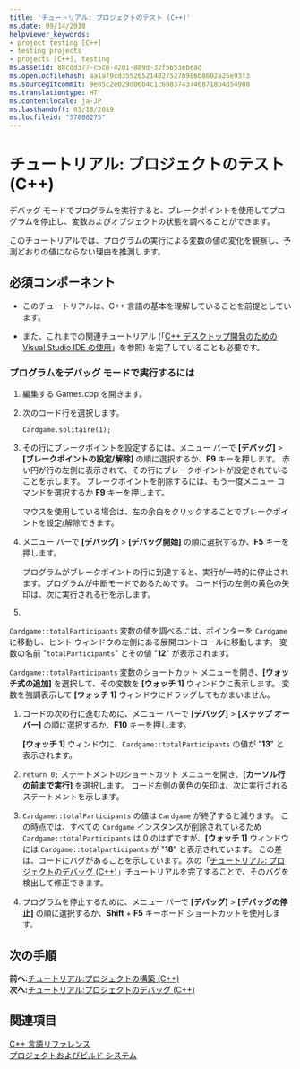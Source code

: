 ```yaml
---
title: 'チュートリアル: プロジェクトのテスト (C++)'
ms.date: 09/14/2018
helpviewer_keywords:
- project testing [C++]
- testing projects
- projects [C++], testing
ms.assetid: 88cdd377-c5c8-4201-889d-32f5653ebead
ms.openlocfilehash: aa1af9cd355265214827527b986b8602a25e93f3
ms.sourcegitcommit: 9e85c2e029d06b4c1c69837437468718b4d54908
ms.translationtype: HT
ms.contentlocale: ja-JP
ms.lasthandoff: 03/18/2019
ms.locfileid: "57808275"
---
```

# <a name="walkthrough-testing-a-project-c"></a>チュートリアル: プロジェクトのテスト (C++)

デバッグ モードでプログラムを実行すると、ブレークポイントを使用してプログラムを停止し、変数およびオブジェクトの状態を調べることができます。

このチュートリアルでは、プログラムの実行による変数の値の変化を観察し、予測どおりの値にならない理由を推測します。

## <a name="prerequisites"></a>必須コンポーネント

- このチュートリアルは、C++ 言語の基本を理解していることを前提としています。

- また、これまでの関連チュートリアル (「[C++ デスクトップ開発のための Visual Studio IDE の使用](../ide/using-the-visual-studio-ide-for-cpp-desktop-development.md)」を参照) を完了していることも必要です。

### <a name="to-run-a-program-in-debug-mode"></a>プログラムをデバッグ モードで実行するには

1. 編集する Games.cpp を開きます。

1. 次のコード行を選択します。

   `Cardgame.solitaire(1);`

1. その行にブレークポイントを設定するには、メニュー バーで **[デバッグ]** > **[ブレークポイントの設定/解除]** の順に選択するか、**F9** キーを押します。 赤い円が行の左側に表示されて、その行にブレークポイントが設定されていることを示します。 ブレークポイントを削除するには、もう一度メニュー コマンドを選択するか **F9** キーを押します。

   マウスを使用している場合は、左の余白をクリックすることでブレークポイントを設定/解除できます。

1. メニュー バーで **[デバッグ]** > **[デバッグ開始]** の順に選択するか、**F5** キーを押します。

   プログラムがブレークポイントの行に到達すると、実行が一時的に停止されます。プログラムが中断モードであるためです。 コード行の左側の黄色の矢印は、次に実行される行を示します。

1. 
  `Cardgame::totalParticipants` 変数の値を調べるには、ポインターを `Cardgame` に移動し、ヒント ウィンドウの左側にある展開コントロールに移動します。 変数の名前 "`totalParticipants`" とその値 "**12**" が表示されます。

   `Cardgame::totalParticipants` 変数のショートカット メニューを開き、**[ウォッチ式の追加]** を選択して、その変数を **[ウォッチ 1]** ウィンドウに表示します。 変数を強調表示して **[ウォッチ 1]** ウィンドウにドラッグしてもかまいません。

1. コードの次の行に進むために、メニュー バーで **[デバッグ]** > **[ステップ オーバー]** の順に選択するか、**F10** キーを押します。

   **[ウォッチ 1]** ウィンドウに、`Cardgame::totalParticipants` の値が "**13**" と表示されます。

1. `return 0;` ステートメントのショートカット メニューを開き、**[カーソル行の前まで実行]** を選択します。 コード左側の黄色の矢印は、次に実行されるステートメントを示します。

1. `Cardgame::totalParticipants` の値は `Cardgame` が終了すると減ります。 この時点では、すべての `Cardgame` インスタンスが削除されているため `Cardgame::totalParticipants` は 0 のはずですが、**[ウォッチ 1]** ウィンドウには `Cardgame::totalparticipants` が "**18**" と表示されています。 この差は、コードにバグがあることを示しています。次の「[チュートリアル: プロジェクトのデバッグ (C++)](../ide/walkthrough-debugging-a-project-cpp.md)」チュートリアルを完了することで、そのバグを検出して修正できます。

1. プログラムを停止するために、メニュー バーで **[デバッグ]** > **[デバッグの停止]** の順に選択するか、**Shift** + **F5** キーボード ショートカットを使用します。

## <a name="next-steps"></a>次の手順

**前へ:**[チュートリアル:プロジェクトの構築 (C++)](../ide/walkthrough-building-a-project-cpp.md)<br/>
**次へ:**[チュートリアル:プロジェクトのデバッグ (C++)](../ide/walkthrough-debugging-a-project-cpp.md)<br/>

## <a name="see-also"></a>関連項目

[C++ 言語リファレンス](../cpp/cpp-language-reference.md)<br/>
[プロジェクトおよびビルド システム](../build/projects-and-build-systems-cpp.md)<br/>
